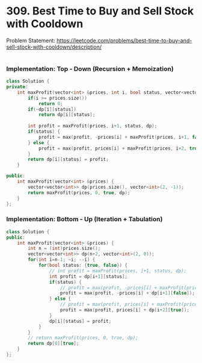 # 309. Best Time to Buy and Sell Stock with Cooldown
Problem Statement: <https://leetcode.com/problems/best-time-to-buy-and-sell-stock-with-cooldown/description/>  
&nbsp;
&nbsp;

### Implementation: Top - Down (Recursion + Memoization)
```cpp
class Solution {
private:
    int maxProfit(vector<int> &prices, int i, bool status, vector<vector<int>> &dp) {
        if(i >= prices.size())
            return 0;
        if(~dp[i][status])
            return dp[i][status];
        
        int profit = maxProfit(prices, i+1, status, dp);
        if(status) {
            profit = max(profit, -prices[i] + maxProfit(prices, i+1, false, dp));
        } else {
            profit = max(profit, prices[i] + maxProfit(prices, i+2, true, dp));
        }
        return dp[i][status] = profit;
    }

public:
    int maxProfit(vector<int> &prices) {
        vector<vector<int>> dp(prices.size(), vector<int>(2, -1));
        return maxProfit(prices, 0, true, dp);
    }
};
```

### Implementation: Bottom - Up (Iteration + Tabulation)
```cpp
class Solution {
public:
    int maxProfit(vector<int> &prices) {
        int n = (int)prices.size();
        vector<vector<int>> dp(n+2, vector<int>(2, 0));
        for(int i=n-1; ~i; --i) {
            for(bool status: {true, false}) {
                // int profit = maxProfit(prices, i+1, status, dp);
                int profit = dp[i+1][status];
                if(status) {
                    // profit = max(profit, -prices[i] + maxProfit(prices, i+1, false, dp));
                    profit = max(profit, -prices[i] + dp[i+1][false]);
                } else {
                    // profit = max(profit, prices[i] + maxProfit(prices, i+2, true, dp));
                    profit = max(profit, prices[i] + dp[i+2][true]);
                }
                dp[i][status] = profit;
            }
        }
        // return maxProfit(prices, 0, true, dp);
        return dp[0][true];
    }
};
```
